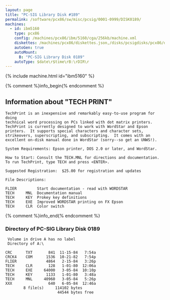 ```yaml
---
layout: page
title: "PC-SIG Library Disk #189"
permalink: /software/pcx86/sw/misc/pcsig/0001-0999/DISK0189/
machines:
  - id: ibm5160
    type: pcx86
    config: /machines/pcx86/ibm/5160/cga/256kb/machine.xml
    diskettes: /machines/pcx86/diskettes.json,/disks/pcsigdisks/pcx86/diskettes.json
    autoGen: true
    autoMount:
      B: "PC-SIG Library Disk 0189"
    autoType: $date\r$time\rB:\rDIR\r
---
```


{% include machine.html id="ibm5160" %}

{% comment %}info_begin{% endcomment %}

## Information about "TECH PRINT"

    TechPrint is an inexpensive and remarkably easy-to-use program for doing
    technical word processing on PCs linked with dot matrix printers.
    TechPrint is currently designed to work with WordStar and Epson
    printers.  It supports special characters and character sets,
    strikeovers, superscripting, and subscripting.  It comes with an
    excellent on-disk manual done in WordStar (sorry--so get an UNWS!).
    
    System Requirements: Epson printer, DOS 2.0 or later, and WordStar.
    
    How to Start: Consult the TECH.MNL for directions and documentation.
    To run TechPrint, type TECH and press <ENTER>.
    
    Suggested Registration:  $25.00 for registration and updates
    
    File Descriptions:
    
    FLIER         Start documentation - read with WORDSTAR
    TECH     MNL  Documentation manual
    TECH     KEY  Prokey key definitions
    TECH     EXE  Improved WORDSTAR printing on FX Epson
    TECH     CLR  Color switch
{% comment %}info_end{% endcomment %}


### Directory of PC-SIG Library Disk 0189

     Volume in drive A has no label
     Directory of A:\

    CRC      TXT       841  11-15-84   7:54a
    CRCK4    COM      1536  10-21-82   7:54p
    FLIER             4864   2-15-84   3:26p
    TECH     CLR       128   1-01-80  12:06a
    TECH     EXE     64000   3-05-84  10:10p
    TECH     KEY      1133   1-01-80   3:48a
    TECH     MNL     40960   3-05-84   5:26p
    XXX                640   6-05-84  12:46a
            8 file(s)     114102 bytes
                           44544 bytes free
